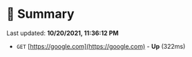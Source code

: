 # 📖 Summary
Last updated: **10/20/2021, 11:36:12 PM**

- `GET` [https://google.com](https://google.com) - **Up** (322ms)

